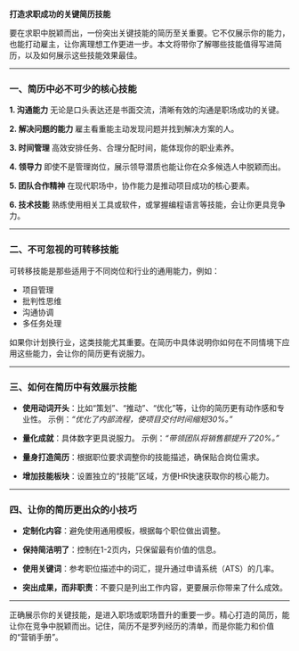**打造求职成功的关键简历技能**

要在求职中脱颖而出，一份突出关键技能的简历至关重要。它不仅展示你的能力，也能打动雇主，让你离理想工作更进一步。本文将带你了解哪些技能值得写进简历，以及如何展示这些技能效果最佳。

---

### 一、简历中必不可少的核心技能

**1. 沟通能力**
无论是口头表达还是书面交流，清晰有效的沟通是职场成功的关键。

**2. 解决问题的能力**
雇主看重能主动发现问题并找到解决方案的人。

**3. 时间管理**
高效安排任务、合理分配时间，能体现你的职业素养。

**4. 领导力**
即使不是管理岗位，展示领导潜质也能让你在众多候选人中脱颖而出。

**5. 团队合作精神**
在现代职场中，协作能力是推动项目成功的核心要素。

**6. 技术技能**
熟练使用相关工具或软件，或掌握编程语言等技能，会让你更具竞争力。

---

### 二、不可忽视的可转移技能

可转移技能是那些适用于不同岗位和行业的通用能力，例如：

* 项目管理
* 批判性思维
* 沟通协调
* 多任务处理

如果你计划换行业，这类技能尤其重要。在简历中具体说明你如何在不同情境下应用这些能力，会让你的简历更有说服力。

---

### 三、如何在简历中有效展示技能

* **使用动词开头**：比如“策划”、“推动”、“优化”等，让你的简历更有动作感和专业性。
  示例：*“优化了内部流程，使项目交付时间缩短30%。”*

* **量化成就**：具体数字更具说服力。
  示例：*“带领团队将销售额提升了20%。”*

* **量身打造简历**：根据职位要求调整你的技能描述，确保贴合岗位需求。

* **增加技能板块**：设置独立的“技能”区域，方便HR快速获取你的核心能力。

---

### 四、让你的简历更出众的小技巧

* **定制化内容**：避免使用通用模板，根据每个职位做出调整。

* **保持简洁明了**：控制在1-2页内，只保留最有价值的信息。

* **使用关键词**：参考职位描述中的词汇，提升通过申请系统（ATS）的几率。

* **突出成果，而非职责**：不要只是列出工作内容，更要展示你带来了什么成效。

---

正确展示你的关键技能，是进入职场或职场晋升的重要一步。精心打造的简历，能让你在竞争中脱颖而出。记住，简历不是罗列经历的清单，而是你能力和价值的“营销手册”。
